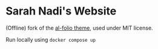 # Sarah Nadi's Website

(Offline) fork of the [al-folio theme](https://github.com/alshedivat/al-folio/tree/master), used under MIT license.

Run locally using `docker compose up`